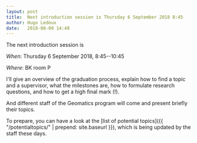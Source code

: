 ```yaml
---
layout: post
title:  Next introduction session is Thursday 6 September 2018 8:45
author: Hugo Ledoux
date:   2018-08-09 14:49
---
```


The next introduction session is 

_When_: Thursday 6 September 2018, 8:45--10:45

_Where_: BK room P

I'll give an overview of the graduation process, explain how to find a topic and a supervisor, what the milestones are, how to formulate research questions, and how to get a high final mark (!).

And different staff of the Geomatics program will come and present briefly their topics.

To prepare, you can have a look at the [list of potential topics]({{ "/potentialtopics/" | prepend: site.baseurl }}), which is being updated by the staff these days.





